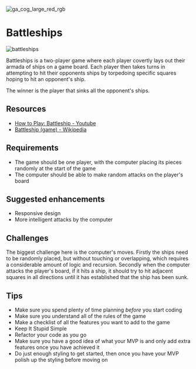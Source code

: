 ![ga_cog_large_red_rgb](https://cloud.githubusercontent.com/assets/40461/8183776/469f976e-1432-11e5-8199-6ac91363302b.png)

# Battleships


![battleships](https://media.git.generalassemb.ly/user/15120/files/da59cd00-fec9-11e8-96b7-dd04a818ea95)

Battleships is a two-player game where each player covertly lays out their armada of ships on a game board. Each player then takes turns in attempting to hit their opponents ships by torpedoing specific squares hoping to hit an opponent's ship.

The winner is the player that sinks all the opponent's ships.

## Resources

* [How to Play: Battleship - Youtube](https://www.youtube.com/watch?v=q0qpQ8doUp8)
* [Battleship (game) - Wikipedia](https://en.wikipedia.org/wiki/Battleship_(game))

## Requirements

* The game should be one player, with the computer placing its pieces randomly at the start of the game
* The computer should be able to make random attacks on the player's board

## Suggested enhancements

* Responsive design
* More intelligent attacks by the computer

## Challenges

The biggest challenge here is the computer's moves. Firstly the ships need to be randomly placed, but without touching or overlapping, which requires a considerable amount of logic and recursion. Secondly when the computer attacks the player's board, if it hits a ship, it should try to hit adjacent squares in all directions until it has established that the ship has been sunk.

## Tips

* Make sure you spend plenty of time planning _before_ you start coding
* Make sure you understand all of the rules of the game
* Make a checklist of all the features you want to add to the game
* Keep It Stupid Simple
* Refactor your code as you go
* Make sure you have a good idea of what your MVP is and only add extra features once you have achieved it
* Do just enough styling to get started, then once you have your MVP polish up the styling before moving on
